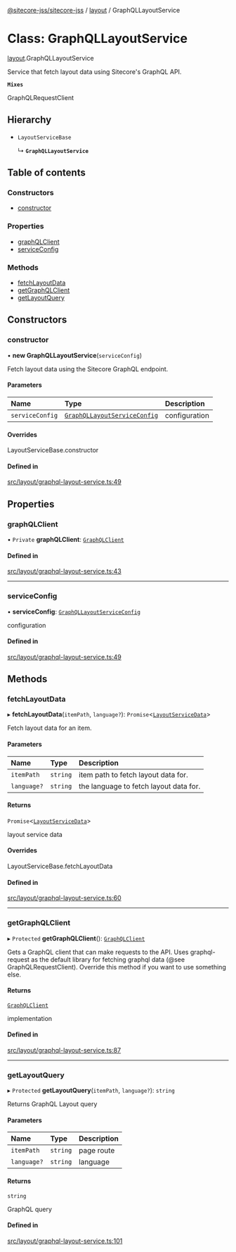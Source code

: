 [@sitecore-jss/sitecore-jss](../README.md) / [layout](../modules/layout.md) / GraphQLLayoutService

# Class: GraphQLLayoutService

[layout](../modules/layout.md).GraphQLLayoutService

Service that fetch layout data using Sitecore's GraphQL API.

**`Mixes`**

GraphQLRequestClient

## Hierarchy

- `LayoutServiceBase`

  ↳ **`GraphQLLayoutService`**

## Table of contents

### Constructors

- [constructor](layout.GraphQLLayoutService.md#constructor)

### Properties

- [graphQLClient](layout.GraphQLLayoutService.md#graphqlclient)
- [serviceConfig](layout.GraphQLLayoutService.md#serviceconfig)

### Methods

- [fetchLayoutData](layout.GraphQLLayoutService.md#fetchlayoutdata)
- [getGraphQLClient](layout.GraphQLLayoutService.md#getgraphqlclient)
- [getLayoutQuery](layout.GraphQLLayoutService.md#getlayoutquery)

## Constructors

### constructor

• **new GraphQLLayoutService**(`serviceConfig`)

Fetch layout data using the Sitecore GraphQL endpoint.

#### Parameters

| Name | Type | Description |
| :------ | :------ | :------ |
| `serviceConfig` | [`GraphQLLayoutServiceConfig`](../interfaces/layout.GraphQLLayoutServiceConfig.md) | configuration |

#### Overrides

LayoutServiceBase.constructor

#### Defined in

[src/layout/graphql-layout-service.ts:49](https://github.com/Sitecore/jss/blob/6dacbc0f6/packages/sitecore-jss/src/layout/graphql-layout-service.ts#L49)

## Properties

### graphQLClient

• `Private` **graphQLClient**: [`GraphQLClient`](../interfaces/index.GraphQLClient.md)

#### Defined in

[src/layout/graphql-layout-service.ts:43](https://github.com/Sitecore/jss/blob/6dacbc0f6/packages/sitecore-jss/src/layout/graphql-layout-service.ts#L43)

___

### serviceConfig

• **serviceConfig**: [`GraphQLLayoutServiceConfig`](../interfaces/layout.GraphQLLayoutServiceConfig.md)

configuration

#### Defined in

[src/layout/graphql-layout-service.ts:49](https://github.com/Sitecore/jss/blob/6dacbc0f6/packages/sitecore-jss/src/layout/graphql-layout-service.ts#L49)

## Methods

### fetchLayoutData

▸ **fetchLayoutData**(`itemPath`, `language?`): `Promise`<[`LayoutServiceData`](../interfaces/layout.LayoutServiceData.md)\>

Fetch layout data for an item.

#### Parameters

| Name | Type | Description |
| :------ | :------ | :------ |
| `itemPath` | `string` | item path to fetch layout data for. |
| `language?` | `string` | the language to fetch layout data for. |

#### Returns

`Promise`<[`LayoutServiceData`](../interfaces/layout.LayoutServiceData.md)\>

layout service data

#### Overrides

LayoutServiceBase.fetchLayoutData

#### Defined in

[src/layout/graphql-layout-service.ts:60](https://github.com/Sitecore/jss/blob/6dacbc0f6/packages/sitecore-jss/src/layout/graphql-layout-service.ts#L60)

___

### getGraphQLClient

▸ `Protected` **getGraphQLClient**(): [`GraphQLClient`](../interfaces/index.GraphQLClient.md)

Gets a GraphQL client that can make requests to the API. Uses graphql-request as the default
library for fetching graphql data (@see GraphQLRequestClient). Override this method if you
want to use something else.

#### Returns

[`GraphQLClient`](../interfaces/index.GraphQLClient.md)

implementation

#### Defined in

[src/layout/graphql-layout-service.ts:87](https://github.com/Sitecore/jss/blob/6dacbc0f6/packages/sitecore-jss/src/layout/graphql-layout-service.ts#L87)

___

### getLayoutQuery

▸ `Protected` **getLayoutQuery**(`itemPath`, `language?`): `string`

Returns GraphQL Layout query

#### Parameters

| Name | Type | Description |
| :------ | :------ | :------ |
| `itemPath` | `string` | page route |
| `language?` | `string` | language |

#### Returns

`string`

GraphQL query

#### Defined in

[src/layout/graphql-layout-service.ts:101](https://github.com/Sitecore/jss/blob/6dacbc0f6/packages/sitecore-jss/src/layout/graphql-layout-service.ts#L101)
